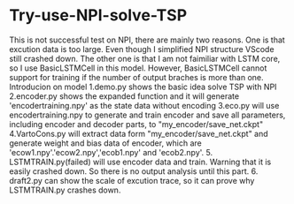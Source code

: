# Try-use-NPI-solve-TSP

This is not successful test on NPI, there are mainly two reasons. One is that excution data is too large. Even though I simplified NPI structure VScode still crashed down. The other one is that I am not faimiliar with LSTM core, so I use BasicLSTMCell in this model. However, BasicLSTMCell cannot support for training if the number of output braches is more than one.
Introducion on model
1.demo.py shows the basic idea solve TSP with NPI
2.encoder.py shows the expanded function and it will generate 'encodertraining.npy' as the state data without encoding
3.eco.py will use encodertraining.npy to generate and train encoder and save all parameters, including encoder and decoder parts, to
  "my_encoder/save_net.ckpt"
4.VartoCons.py will extract data form "my_encoder/save_net.ckpt" and generate weight and bias data of encoder, which are 'ecow1.npy'.'ecow2.npy','ecob1.npy' and 'ecob2.npy'.
5. LSTMTRAIN.py(failed) will use encoder data and train. Warning that it is easily crashed down. So there is no output analysis until this part.
6. draft2.py can show the scale of excution trace, so it can prove why LSTMTRAIN.py crashes down.
